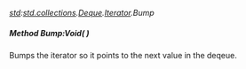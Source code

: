 _[std](../../modules/std/std-module.md):[std.collections](../../modules/std/std-collections.md).[Deque<T>](../../modules/std/std-collections-deque.md).[Iterator](../../modules/std/std-collections-deque-iterator.md).Bump_
##### Method Bump:Void(  )
Bumps the iterator so it points to the next value in the deqeue.
